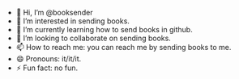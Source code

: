- 👋 Hi, I’m @booksender
- 👀 I’m interested in sending books.
- 🌱 I’m currently learning how to send books in github.
- 💞️ I’m looking to collaborate on sending books.
- 📫 How to reach me: you can reach me by sending books to me.
- 😄 Pronouns: it/it/it.
- ⚡ Fun fact: no fun.

<!---
booksender/booksender is a ✨ special ✨ repository because its `README.md` (this file) appears on your GitHub profile.
You can click the Preview link to take a look at your changes.
--->
